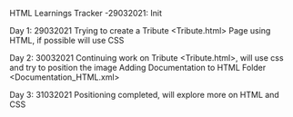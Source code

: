 HTML Learnings Tracker
-29032021: Init

Day 1: 29032021
Trying to create a Tribute <Tribute.html> Page using HTML, if possible will use CSS

Day 2: 30032021
Continuing work on Tribute <Tribute.html>, will use css and try to position the image
Adding Documentation to HTML Folder <Documentation_HTML.xml>

Day 3: 31032021
Positioning completed, will explore more on HTML and CSS